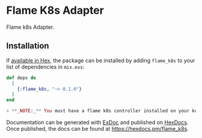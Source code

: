 # Flame K8s Adapter

Flame k8s Adapter.

## Installation

If [available in Hex](https://hex.pm/docs/publish), the package can be installed
by adding `flame_k8s` to your list of dependencies in `mix.exs`:

```elixir
def deps do
  [
    {:flame_k8s, "~> 0.1.0"}
  ]
end

> **_NOTE:_** You must have a flame k8s controller installed on your kubernetes cluster for this library to work. Please check the driver documentation [here](https://github.com/eigr-labs/flame-k8s-controller).
```

Documentation can be generated with [ExDoc](https://github.com/elixir-lang/ex_doc)
and published on [HexDocs](https://hexdocs.pm). Once published, the docs can
be found at <https://hexdocs.pm/flame_k8s>.